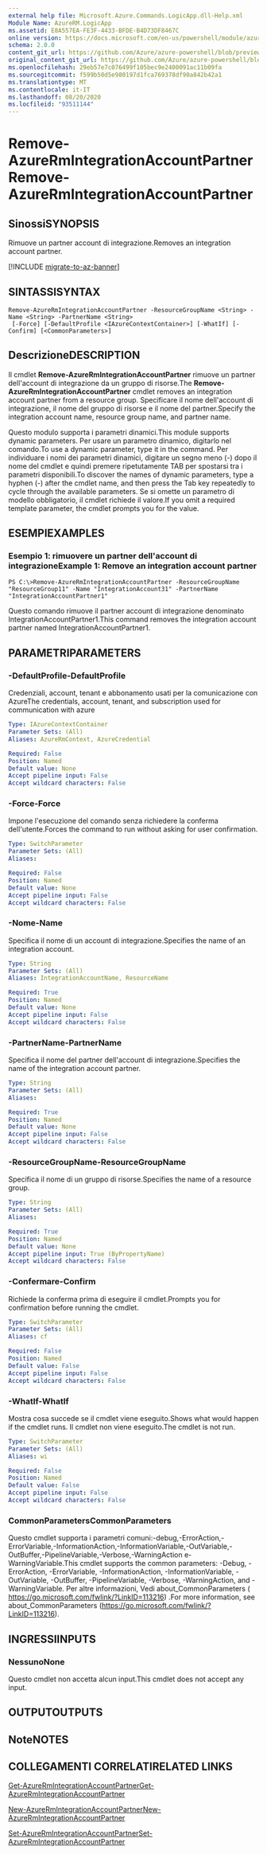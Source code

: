 ```yaml
---
external help file: Microsoft.Azure.Commands.LogicApp.dll-Help.xml
Module Name: AzureRM.LogicApp
ms.assetid: E8A557EA-FE3F-4433-BFDE-B4D73DF8467C
online version: https://docs.microsoft.com/en-us/powershell/module/azurerm.logicapp/remove-azurermintegrationaccountpartner
schema: 2.0.0
content_git_url: https://github.com/Azure/azure-powershell/blob/preview/src/ResourceManager/LogicApp/Commands.LogicApp/help/Remove-AzureRmIntegrationAccountPartner.md
original_content_git_url: https://github.com/Azure/azure-powershell/blob/preview/src/ResourceManager/LogicApp/Commands.LogicApp/help/Remove-AzureRmIntegrationAccountPartner.md
ms.openlocfilehash: 29eb57e7c076499f105bec9e2400091ac11b09fa
ms.sourcegitcommit: f599b50d5e980197d1fca769378df90a842b42a1
ms.translationtype: MT
ms.contentlocale: it-IT
ms.lasthandoff: 08/20/2020
ms.locfileid: "93511144"
---
```

# <span data-ttu-id="35068-101">Remove-AzureRmIntegrationAccountPartner</span><span class="sxs-lookup"><span data-stu-id="35068-101">Remove-AzureRmIntegrationAccountPartner</span></span>

## <span data-ttu-id="35068-102">Sinossi</span><span class="sxs-lookup"><span data-stu-id="35068-102">SYNOPSIS</span></span>
<span data-ttu-id="35068-103">Rimuove un partner account di integrazione.</span><span class="sxs-lookup"><span data-stu-id="35068-103">Removes an integration account partner.</span></span>

[!INCLUDE [migrate-to-az-banner](../../includes/migrate-to-az-banner.md)]

## <span data-ttu-id="35068-104">SINTASSI</span><span class="sxs-lookup"><span data-stu-id="35068-104">SYNTAX</span></span>

```
Remove-AzureRmIntegrationAccountPartner -ResourceGroupName <String> -Name <String> -PartnerName <String>
 [-Force] [-DefaultProfile <IAzureContextContainer>] [-WhatIf] [-Confirm] [<CommonParameters>]
```

## <span data-ttu-id="35068-105">Descrizione</span><span class="sxs-lookup"><span data-stu-id="35068-105">DESCRIPTION</span></span>
<span data-ttu-id="35068-106">Il cmdlet **Remove-AzureRmIntegrationAccountPartner** rimuove un partner dell'account di integrazione da un gruppo di risorse.</span><span class="sxs-lookup"><span data-stu-id="35068-106">The **Remove-AzureRmIntegrationAccountPartner** cmdlet removes an integration account partner from a resource group.</span></span>
<span data-ttu-id="35068-107">Specificare il nome dell'account di integrazione, il nome del gruppo di risorse e il nome del partner.</span><span class="sxs-lookup"><span data-stu-id="35068-107">Specify the integration account name, resource group name, and partner name.</span></span>

<span data-ttu-id="35068-108">Questo modulo supporta i parametri dinamici.</span><span class="sxs-lookup"><span data-stu-id="35068-108">This module supports dynamic parameters.</span></span>
<span data-ttu-id="35068-109">Per usare un parametro dinamico, digitarlo nel comando.</span><span class="sxs-lookup"><span data-stu-id="35068-109">To use a dynamic parameter, type it in the command.</span></span>
<span data-ttu-id="35068-110">Per individuare i nomi dei parametri dinamici, digitare un segno meno (-) dopo il nome del cmdlet e quindi premere ripetutamente TAB per spostarsi tra i parametri disponibili.</span><span class="sxs-lookup"><span data-stu-id="35068-110">To discover the names of dynamic parameters, type a hyphen (-) after the cmdlet name, and then press the Tab key repeatedly to cycle through the available parameters.</span></span>
<span data-ttu-id="35068-111">Se si omette un parametro di modello obbligatorio, il cmdlet richiede il valore.</span><span class="sxs-lookup"><span data-stu-id="35068-111">If you omit a required template parameter, the cmdlet prompts you for the value.</span></span>

## <span data-ttu-id="35068-112">ESEMPI</span><span class="sxs-lookup"><span data-stu-id="35068-112">EXAMPLES</span></span>

### <span data-ttu-id="35068-113">Esempio 1: rimuovere un partner dell'account di integrazione</span><span class="sxs-lookup"><span data-stu-id="35068-113">Example 1: Remove an integration account partner</span></span>
```
PS C:\>Remove-AzureRmIntegrationAccountPartner -ResourceGroupName "ResourceGroup11" -Name "IntegrationAccount31" -PartnerName "IntegrationAccountPartner1"
```

<span data-ttu-id="35068-114">Questo comando rimuove il partner account di integrazione denominato IntegrationAccountPartner1.</span><span class="sxs-lookup"><span data-stu-id="35068-114">This command removes the integration account partner named IntegrationAccountPartner1.</span></span>

## <span data-ttu-id="35068-115">PARAMETRI</span><span class="sxs-lookup"><span data-stu-id="35068-115">PARAMETERS</span></span>

### <span data-ttu-id="35068-116">-DefaultProfile</span><span class="sxs-lookup"><span data-stu-id="35068-116">-DefaultProfile</span></span>
<span data-ttu-id="35068-117">Credenziali, account, tenant e abbonamento usati per la comunicazione con Azure</span><span class="sxs-lookup"><span data-stu-id="35068-117">The credentials, account, tenant, and subscription used for communication with azure</span></span>

```yaml
Type: IAzureContextContainer
Parameter Sets: (All)
Aliases: AzureRmContext, AzureCredential

Required: False
Position: Named
Default value: None
Accept pipeline input: False
Accept wildcard characters: False
```

### <span data-ttu-id="35068-118">-Force</span><span class="sxs-lookup"><span data-stu-id="35068-118">-Force</span></span>
<span data-ttu-id="35068-119">Impone l'esecuzione del comando senza richiedere la conferma dell'utente.</span><span class="sxs-lookup"><span data-stu-id="35068-119">Forces the command to run without asking for user confirmation.</span></span>

```yaml
Type: SwitchParameter
Parameter Sets: (All)
Aliases: 

Required: False
Position: Named
Default value: None
Accept pipeline input: False
Accept wildcard characters: False
```

### <span data-ttu-id="35068-120">-Nome</span><span class="sxs-lookup"><span data-stu-id="35068-120">-Name</span></span>
<span data-ttu-id="35068-121">Specifica il nome di un account di integrazione.</span><span class="sxs-lookup"><span data-stu-id="35068-121">Specifies the name of an integration account.</span></span>

```yaml
Type: String
Parameter Sets: (All)
Aliases: IntegrationAccountName, ResourceName

Required: True
Position: Named
Default value: None
Accept pipeline input: False
Accept wildcard characters: False
```

### <span data-ttu-id="35068-122">-PartnerName</span><span class="sxs-lookup"><span data-stu-id="35068-122">-PartnerName</span></span>
<span data-ttu-id="35068-123">Specifica il nome del partner dell'account di integrazione.</span><span class="sxs-lookup"><span data-stu-id="35068-123">Specifies the name of the integration account partner.</span></span>

```yaml
Type: String
Parameter Sets: (All)
Aliases: 

Required: True
Position: Named
Default value: None
Accept pipeline input: False
Accept wildcard characters: False
```

### <span data-ttu-id="35068-124">-ResourceGroupName</span><span class="sxs-lookup"><span data-stu-id="35068-124">-ResourceGroupName</span></span>
<span data-ttu-id="35068-125">Specifica il nome di un gruppo di risorse.</span><span class="sxs-lookup"><span data-stu-id="35068-125">Specifies the name of a resource group.</span></span>

```yaml
Type: String
Parameter Sets: (All)
Aliases: 

Required: True
Position: Named
Default value: None
Accept pipeline input: True (ByPropertyName)
Accept wildcard characters: False
```

### <span data-ttu-id="35068-126">-Confermare</span><span class="sxs-lookup"><span data-stu-id="35068-126">-Confirm</span></span>
<span data-ttu-id="35068-127">Richiede la conferma prima di eseguire il cmdlet.</span><span class="sxs-lookup"><span data-stu-id="35068-127">Prompts you for confirmation before running the cmdlet.</span></span>

```yaml
Type: SwitchParameter
Parameter Sets: (All)
Aliases: cf

Required: False
Position: Named
Default value: False
Accept pipeline input: False
Accept wildcard characters: False
```

### <span data-ttu-id="35068-128">-WhatIf</span><span class="sxs-lookup"><span data-stu-id="35068-128">-WhatIf</span></span>
<span data-ttu-id="35068-129">Mostra cosa succede se il cmdlet viene eseguito.</span><span class="sxs-lookup"><span data-stu-id="35068-129">Shows what would happen if the cmdlet runs.</span></span>
<span data-ttu-id="35068-130">Il cmdlet non viene eseguito.</span><span class="sxs-lookup"><span data-stu-id="35068-130">The cmdlet is not run.</span></span>

```yaml
Type: SwitchParameter
Parameter Sets: (All)
Aliases: wi

Required: False
Position: Named
Default value: False
Accept pipeline input: False
Accept wildcard characters: False
```

### <span data-ttu-id="35068-131">CommonParameters</span><span class="sxs-lookup"><span data-stu-id="35068-131">CommonParameters</span></span>
<span data-ttu-id="35068-132">Questo cmdlet supporta i parametri comuni:-debug,-ErrorAction,-ErrorVariable,-InformationAction,-InformationVariable,-OutVariable,-OutBuffer,-PipelineVariable,-Verbose,-WarningAction e-WarningVariable.</span><span class="sxs-lookup"><span data-stu-id="35068-132">This cmdlet supports the common parameters: -Debug, -ErrorAction, -ErrorVariable, -InformationAction, -InformationVariable, -OutVariable, -OutBuffer, -PipelineVariable, -Verbose, -WarningAction, and -WarningVariable.</span></span> <span data-ttu-id="35068-133">Per altre informazioni, Vedi about_CommonParameters ( https://go.microsoft.com/fwlink/?LinkID=113216) .</span><span class="sxs-lookup"><span data-stu-id="35068-133">For more information, see about_CommonParameters (https://go.microsoft.com/fwlink/?LinkID=113216).</span></span>

## <span data-ttu-id="35068-134">INGRESSI</span><span class="sxs-lookup"><span data-stu-id="35068-134">INPUTS</span></span>

### <span data-ttu-id="35068-135">Nessuno</span><span class="sxs-lookup"><span data-stu-id="35068-135">None</span></span>
<span data-ttu-id="35068-136">Questo cmdlet non accetta alcun input.</span><span class="sxs-lookup"><span data-stu-id="35068-136">This cmdlet does not accept any input.</span></span>

## <span data-ttu-id="35068-137">OUTPUT</span><span class="sxs-lookup"><span data-stu-id="35068-137">OUTPUTS</span></span>

## <span data-ttu-id="35068-138">Note</span><span class="sxs-lookup"><span data-stu-id="35068-138">NOTES</span></span>

## <span data-ttu-id="35068-139">COLLEGAMENTI CORRELATI</span><span class="sxs-lookup"><span data-stu-id="35068-139">RELATED LINKS</span></span>

[<span data-ttu-id="35068-140">Get-AzureRmIntegrationAccountPartner</span><span class="sxs-lookup"><span data-stu-id="35068-140">Get-AzureRmIntegrationAccountPartner</span></span>](./Get-AzureRmIntegrationAccountPartner.md)

[<span data-ttu-id="35068-141">New-AzureRmIntegrationAccountPartner</span><span class="sxs-lookup"><span data-stu-id="35068-141">New-AzureRmIntegrationAccountPartner</span></span>](./New-AzureRmIntegrationAccountPartner.md)

[<span data-ttu-id="35068-142">Set-AzureRmIntegrationAccountPartner</span><span class="sxs-lookup"><span data-stu-id="35068-142">Set-AzureRmIntegrationAccountPartner</span></span>](./Set-AzureRmIntegrationAccountPartner.md)


